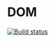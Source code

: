 # DOM
[![Build status](https://ci.appveyor.com/api/projects/status/abs6eyth21gouikm?svg=true)](https://ci.appveyor.com/project/Gortenzia/ahj-dom)